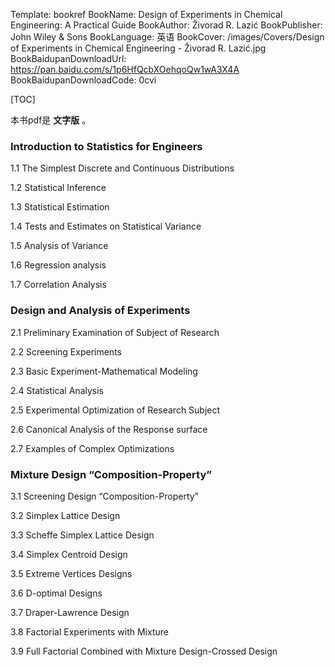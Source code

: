 Template: bookref
BookName: Design of Experiments in Chemical Engineering: A Practical Guide
BookAuthor: Živorad R. Lazić
BookPublisher: John Wiley & Sons
BookLanguage: 英语
BookCover: /images/Covers/Design of Experiments in Chemical Engineering - Živorad R. Lazić.jpg
BookBaidupanDownloadUrl: https://pan.baidu.com/s/1p6HfQcbXOehqoQw1wA3X4A 
BookBaidupanDownloadCode: 0cvi

[TOC]

本书pdf是 **文字版** 。

### Introduction to Statistics for Engineers
1.1 The Simplest Discrete and Continuous Distributions

1.2 Statistical Inference

1.3 Statistical Estimation

1.4 Tests and Estimates on Statistical Variance

1.5 Analysis of Variance

1.6 Regression analysis

1.7 Correlation Analysis

### Design and Analysis of Experiments
2.1 Preliminary Examination of Subject of Research

2.2 Screening Experiments

2.3 Basic Experiment-Mathematical Modeling

2.4 Statistical Analysis

2.5 Experimental Optimization of Research Subject

2.6 Canonical Analysis of the Response surface

2.7 Examples of Complex Optimizations


### Mixture Design “Composition-Property”
3.1 Screening Design “Composition-Property”

3.2 Simplex Lattice Design

3.3 Scheffe Simplex Lattice Design 

3.4 Simplex Centroid Design 

3.5 Extreme Vertices Designs 

3.6 D-optimal Designs 

3.7 Draper-Lawrence Design 

3.8 Factorial Experiments with Mixture 

3.9 Full Factorial Combined with Mixture Design-Crossed Design 
